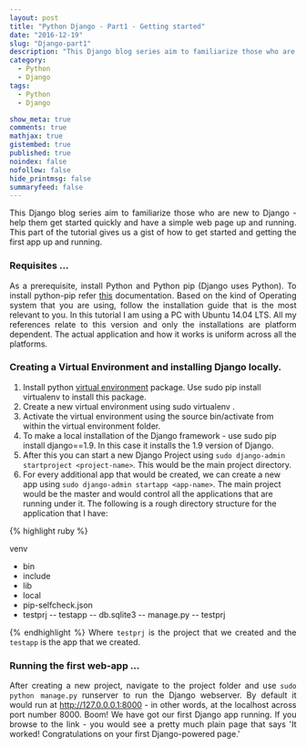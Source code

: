 ```yaml
---
layout: post
title: "Python Django - Part1 - Getting started"
date: "2016-12-19"
slug: "Django-part1"
description: "This Django blog series aim to familiarize those who are new to Django - help them get started quickly and have a simple web page up and running. This part of the tutorial gives us a gist of how to get started and getting the first app up and running. "
category:
  - Python
  - Django
tags:
  - Python
  - Django

show_meta: true
comments: true
mathjax: true
gistembed: true
published: true
noindex: false
nofollow: false
hide_printmsg: false
summaryfeed: false
---
```


<style>
p {
  text-align: justify
}</style>


This Django blog series aim to familiarize those who are new to Django - help them get started quickly and have a simple web page up and running. This part of the tutorial gives us a gist of how to get started and getting the first app up and running.

<h3>Requisites …</h3>

As a prerequisite, install Python and Python pip (Django uses Python). To install python-pip refer [this] documentation. Based on the kind of Operating system that you are using, follow the installation guide that is the most relevant to you. In this tutorial I am using a PC with Ubuntu 14.04 LTS. All my references relate to this version and only the installations are platform dependent. The actual application and how it works is uniform across all the platforms.



<h3>Creating a Virtual Environment and installing Django locally.</h3>

1. Install python [virtual environment] package. Use sudo pip install virtualenv to install this package. <br>
2. Create a new virtual environment using sudo virtualenv <name of the env>. <br>
3. Activate the virtual environment using the source bin/activate from within the virtual environment folder. <br>
4. To make a local installation of the Django framework - use sudo pip install django==1.9. In this case it installs the 1.9 version of Django. <br>
5. After this you can start a new Django Project using `sudo django-admin startproject <project-name>`. This would be the main project directory. <br>
6. For every additional app that would be created, we can create a new app using `sudo django-admin startapp <app-name>`.
The main project would be the master and would control all the applications that are running under it. The following is a rough directory structure for the application that I have: <br>

{% highlight ruby %}

venv
  - bin
  - include
  - lib
  - local
  - pip-selfcheck.json
  - testprj
        --  testapp
        --  db.sqlite3
        --  manage.py
        --  testprj

{% endhighlight %}
Where `testprj` is the project that we created and the `testapp` is the app that we created.



<h3> Running the first web-app … </h3>

After creating a new project, navigate to the project folder and use `sudo python manage.py` runserver to run the Django webserver. By default it would run at http://127.0.0.0.1:8000 - in other words, at the localhost across port number 8000. Boom! We have got our first Django app running. If you browse to the link - you would see a pretty much plain page that says 'It worked! Congratulations on your first Django-powered page.'


[this]: https://pip.pypa.io/en/stable/installing/
[virtual environment]: http://docs.python-guide.org/en/latest/dev/virtualenvs/
